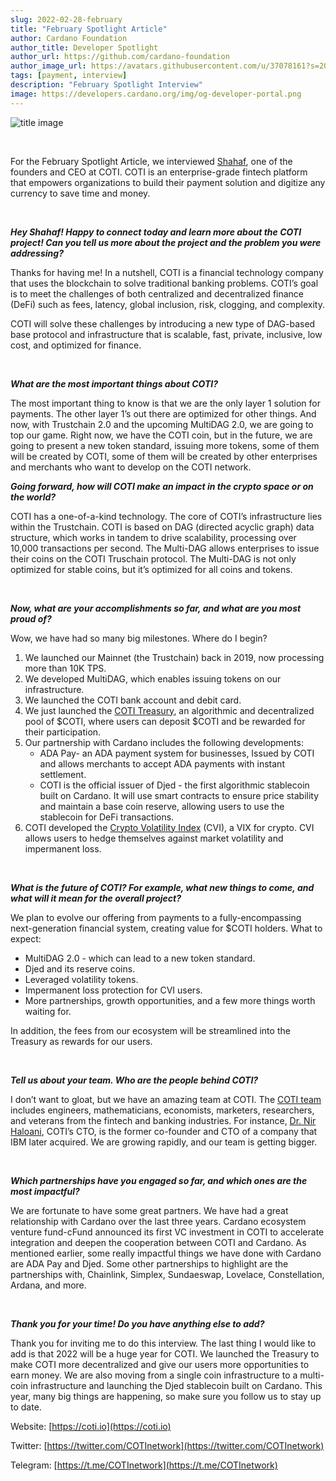 ```yaml
---
slug: 2022-02-28-february
title: "February Spotlight Article"
author: Cardano Foundation
author_title: Developer Spotlight
author_url: https://github.com/cardano-foundation
author_image_url: https://avatars.githubusercontent.com/u/37078161?s=200&v=4
tags: [payment, interview]
description: "February Spotlight Interview"
image: https://developers.cardano.org/img/og-developer-portal.png
---
```


![title image](/img/devblog/coti.jpg)

<br />

For the February Spotlight Article, we interviewed [Shahaf](https://twitter.com/shahafbg), one of the founders and CEO at COTI. COTI is an enterprise-grade fintech platform that empowers organizations to build their payment solution and digitize any currency to save time and money.

<br />

**_Hey Shahaf! Happy to connect today and learn more about the COTI project! Can you tell us more about the project and the problem you were addressing?_**

Thanks for having me! In a nutshell, COTI is a financial technology company that uses the blockchain to solve traditional banking problems. COTI’s goal is to meet the challenges of both centralized and decentralized finance (DeFi) such as fees, latency, global inclusion, risk, clogging, and complexity. 

COTI will solve these challenges by introducing a new type of DAG-based base protocol and infrastructure that is scalable, fast, private, inclusive, low cost, and optimized for finance.


<br />

<!-- truncate -->


**_What are the most important things about COTI?_**

The most important thing to know is that we are the only layer 1 solution for payments. The other layer 1’s out there are optimized for other things. And now, with Trustchain 2.0 and the upcoming MultiDAG 2.0, we are going to top our game. Right now, we have the COTI coin, but in the future, we are going to present a new token standard, issuing more tokens, some of them will be created by COTI, some of them will be created by other enterprises and merchants who want to develop on the COTI network. 
<br />

**_Going forward, how will COTI make an impact in the crypto space or on the world?_**

COTI has a one-of-a-kind technology. The core of COTI’s infrastructure lies within the Trustchain. COTI is based on DAG (directed acyclic graph) data structure, which works in tandem to drive scalability, processing over 10,000 transactions per second. The Multi-DAG allows enterprises to issue their coins on the COTI Truschain protocol. The Multi-DAG is not only optimized for stable coins, but it’s optimized for all coins and tokens.


<br />

**_Now, what are your accomplishments so far, and what are you most proud of?_**

Wow, we have had so many big milestones. Where do I begin?
 
1. We launched our Mainnet (the Trustchain) back in 2019, now processing more than 10K TPS.
2. We developed MultiDAG, which enables issuing tokens on our infrastructure.
3. We launched the COTI bank account and debit card.
4. We just launched the [COTI Treasury](https://medium.com/cotinetwork/everything-you-need-to-know-about-the-coti-treasury-b5fd09e1d82a), an algorithmic and decentralized pool of $COTI, where users can deposit $COTI and be rewarded for their participation.
5. Our partnership with Cardano includes the following developments:
    - ADA Pay- an ADA payment system for businesses, Issued by COTI and allows merchants to accept ADA payments with instant settlement.
    - COTI is the official issuer of Djed - the first algorithmic stablecoin built on Cardano. It will use smart contracts to ensure price stability and maintain a base coin reserve, allowing users to use the stablecoin for DeFi transactions. 
6. COTI developed the [Crypto Volatility Index](https://cvi.finance/) (CVI), a VIX for crypto. CVI allows users to hedge themselves against market volatility and impermanent loss.


<br />

**_What is the future of COTI? For example, what new things to come, and what will it mean for the overall project?_**

We plan to evolve our offering from payments to a fully-encompassing next-generation financial system, creating value for $COTI holders. What to expect:
- MultiDAG 2.0 - which can lead to a new token standard.
- Djed and its reserve coins.
- Leveraged volatility tokens.
- Impermanent loss protection for CVI users.
- More partnerships, growth opportunities, and a few more things worth waiting for. 

In addition, the fees from our ecosystem will be streamlined into the Treasury as rewards for our users. 

<br />

**_Tell us about your team. Who are the people behind COTI?_**

I don’t want to gloat, but we have an amazing team at COTI. The [COTI team](https://cvi.finance/) includes engineers, mathematicians, economists, marketers, researchers, and veterans from the fintech and banking industries. For instance, [Dr. Nir Haloani](https://www.linkedin.com/in/nir-haloani-324876/), COTI’s CTO, is the former co-founder and CTO of a company that IBM later acquired. We are growing rapidly, and our team is getting bigger.

<br />

**_Which partnerships have you engaged so far, and which ones are the most impactful?_**

We are fortunate to have some great partners. We have had a great relationship with Cardano over the last three years. Cardano ecosystem venture fund-cFund announced its first VC investment in COTI to accelerate integration and deepen the cooperation between COTI and Cardano. As mentioned earlier, some really impactful things we have done with Cardano are ADA Pay and Djed. Some other partnerships to highlight are the partnerships with, Chainlink, Simplex, Sundaeswap, Lovelace, Constellation, Ardana, and more.

<br />

**_Thank you for your time! Do you have anything else to add?_**

Thank you for inviting me to do this interview. The last thing I would like to add is that 2022 will be a huge year for COTI. We launched the Treasury to make COTI more decentralized and give our users more opportunities to earn money. We are also moving from a single coin infrastructure to a multi-coin infrastructure and launching the Djed stablecoin built on Cardano. This year, many big things are happening, so make sure you follow us to stay up to date.

Website: [https://coti.io](https://coti.io)

Twitter: [https://twitter.com/COTInetwork](https://twitter.com/COTInetwork)

Telegram: [https://t.me/COTInetwork](https://t.me/COTInetwork)

<br />
